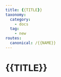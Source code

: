 ```yaml
---
title: {{TITLE}}
taxonomy:
  category: 
    - docs
  tag:
    - new
routes:
  canonical: /{{NAME}}
---
```

# {{TITLE}}

